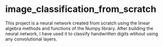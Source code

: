 # image_classification_from_scratch 

This project is a neural network created from scratch using the linear algebra methods and functions of the Numpy library. After building the neural network, I have used it to classify handwritten digits wtihout using any convolutional layers. 

